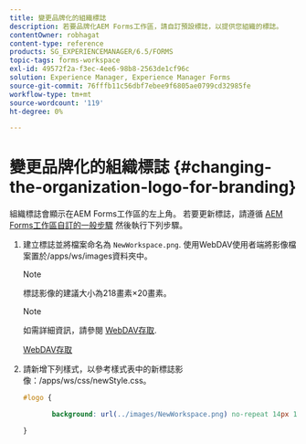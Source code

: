 ```yaml
---
title: 變更品牌化的組織標誌
description: 若要品牌化AEM Forms工作區，請自訂預設標誌，以提供您組織的標誌。
contentOwner: robhagat
content-type: reference
products: SG_EXPERIENCEMANAGER/6.5/FORMS
topic-tags: forms-workspace
exl-id: 49572f2a-f3ec-4ee6-98b8-2563de1cf96c
solution: Experience Manager, Experience Manager Forms
source-git-commit: 76fffb11c56dbf7ebee9f6805ae0799cd32985fe
workflow-type: tm+mt
source-wordcount: '119'
ht-degree: 0%

---
```


# 變更品牌化的組織標誌 {#changing-the-organization-logo-for-branding}

組織標誌會顯示在AEM Forms工作區的左上角。 若要更新標誌，請遵循 [AEM Forms工作區自訂的一般步驟](/help/forms/using/generic-steps-html-workspace-customization.md#generic-steps-for-html-workspace-customization) 然後執行下列步驟。

1. 建立標誌並將檔案命名為 `NewWorkspace.png`. 使用WebDAV使用者端將影像檔案置於/apps/ws/images資料夾中。

   >[!NOTE]
   >
   >標誌影像的建議大小為218畫素×20畫素。

   >[!NOTE]
   >
   >如需詳細資訊，請參閱 [WebDAV存取](https://experienceleague.adobe.com/docs/experience-manager-65/administering/contentmanagement/webdav-access.html?lang=en).

   [WebDAV存取](https://experienceleague.adobe.com/docs/experience-manager-65/administering/contentmanagement/webdav-access.html?lang=en)

1. 請新增下列樣式，以參考樣式表中的新標誌影像：/apps/ws/css/newStyle.css。

   ```css
   #logo {
   
          background: url(../images/NewWorkspace.png) no-repeat 14px 11px;
   
   }
   ```

